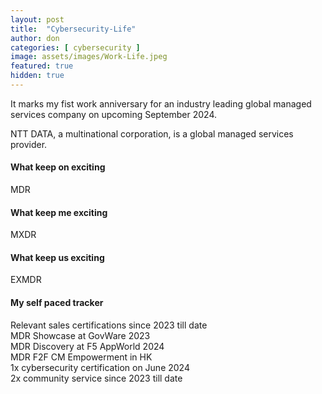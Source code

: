 ```yaml
---
layout: post
title:  "Cybersecurity-Life"
author: don
categories: [ cybersecurity ]
image: assets/images/Work-Life.jpeg
featured: true
hidden: true
---
```


It marks my fist work anniversary for an industry leading global managed services company on upcoming September 2024.

<span class="spoiler">NTT DATA, a multinational corporation,</span> is a global managed services provider.

#### What keep on exciting
MDR

#### What keep me exciting
MXDR

#### What keep us exciting
EXMDR

#### My self paced tracker
Relevant sales certifications since 2023 till date<br>
MDR Showcase at GovWare 2023<br>
MDR Discovery at F5 AppWorld 2024<br>
MDR F2F CM Empowerment in HK<br>
1x cybersecurity certification on June 2024<br>
2x community service since 2023 till date


